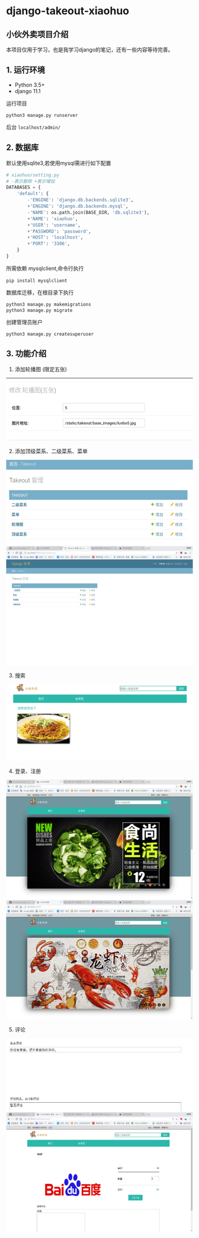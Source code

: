 # django-takeout-xiaohuo
## 小伙外卖项目介绍
本项目仅用于学习，也是我学习django的笔记，还有一些内容等待完善。

## 1. 运行环境
* Python 3.5+
* django 11.1

运行项目
```
python3 manage.py runserver
```
后台 `localhost/admin/`

## 2. 数据库
默认使用sqlite3,若使用mysql需进行如下配置
```python
# xiaohuo/setting.py
# -表示删除 +表示增加
DATABASES = {
    'default': {
        -'ENGINE': 'django.db.backends.sqlite3',
        +'ENGINE': 'django.db.backends.mysql',
        -'NAME': os.path.join(BASE_DIR, 'db.sqlite3'),
        +'NAME': 'xiaohuo',
        +'USER': 'username',
        +'PASSWORD': 'password',
        +'HOST': 'localhost',
        +'PORT': '3306',
    }
}
```
所需依赖 mysqlclient,命令行执行

`pip install mysqlclient`

数据库迁移，在根目录下执行
```sudo
python3 manage.py makemigrations
python3 manage.py migrate
```
创建管理员账户
```
python3 manage.py createsuperuser
```
## 3. 功能介绍
1. 添加轮播图 (限定五张)
------
![添加轮播图](readme_images/DeepinScreenshot_select-area_20170906221833.png)

2. 添加顶级菜系、二级菜系、菜单

![](readme_images/DeepinScreenshot_select-area_20170906221817.png)
![](readme_images/深度录屏_google-chrome_20170906222626.gif)

3. 搜索

![](readme_images/DeepinScreenshot_select-area_20170906222913.png)

4. 登录、注册

![](readme_images/深度录屏_google-chrome_20170906223854.gif)
![](readme_images/深度录屏_google-chrome_20170906224004.gif)

5. 评论

![](readme_images/DeepinScreenshot_select-area_20170906224714.png)
![](readme_images/深度录屏_google-chrome_20170906224753.gif)
